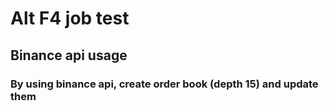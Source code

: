 # Alt F4 job test

## Binance api usage

### By using binance api, create order book (depth 15) and update them